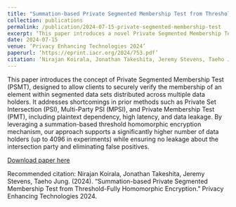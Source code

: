 ```yaml
---
title: "Summation-based Private Segmented Membership Test from Threshold-Fully Homomorphic Encryption"
collection: publications
permalink: /publication/2024-07-15-private-segmented-membership-test
excerpt: ‘This paper introduces a novel Private Segmented Membership Test (PSMT) protocol utilizing threshold-based homomorphic encryption, enabling secure queries across multiple data holders without compromising privacy.’
date: 2024-07-15
venue: ‘Privacy Enhancing Technologies 2024’
paperurl: ‘https://eprint.iacr.org/2024/753.pdf’
citation: ‘Nirajan Koirala, Jonathan Takeshita, Jeremy Stevens, Taeho Jung. (2024). "Summation-based Private Segmented Membership Test from Threshold-Fully Homomorphic Encryption." Privacy Enhancing Technologies 2024.’
---
```


This paper introduces the concept of Private Segmented Membership Test (PSMT), designed to allow clients to securely verify the membership of an element within segmented data sets distributed across multiple data holders. It addresses shortcomings in prior methods such as Private Set Intersection (PSI), Multi-Party PSI (MPSI), and Private Membership Test (PMT), including plaintext dependency, high latency, and data leakage. By leveraging a summation-based threshold homomorphic encryption mechanism, our approach supports a significantly higher number of data holders (up to 4096 in experiments) while ensuring no leakage about the intersection party and eliminating false positives.

[Download paper here](https://eprint.iacr.org/2024/753.pdf)

Recommended citation: Nirajan Koirala, Jonathan Takeshita, Jeremy Stevens, Taeho Jung. (2024). “Summation-based Private Segmented Membership Test from Threshold-Fully Homomorphic Encryption.” Privacy Enhancing Technologies 2024.

